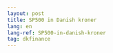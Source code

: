 ```yaml
---
layout: post
title: SP500 in Danish kroner
lang: en
lang-ref: SP500-in-danish-kroner
tag: dkfinance
---
```

